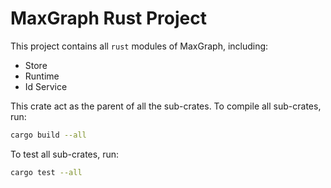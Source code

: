 # MaxGraph Rust Project

This project contains all `rust` modules of MaxGraph, including:
- Store
- Runtime
- Id Service

This crate act as the parent of all the sub-crates. To compile all sub-crates, run:

```bash
cargo build --all
```

To test all sub-crates, run:

```bash
cargo test --all
```
